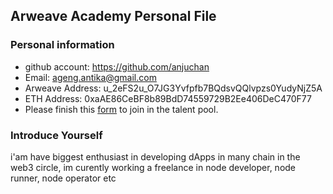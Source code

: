 ## Arweave Academy Personal File

### Personal information

- github account: https://github.com/anjuchan
- Email: ageng.antika@gmail.com
- Arweave Address: u_2eFS2u_O7JG3Yvfpfb7BQdsvQQlvpzs0YudyNjZ5A
- ETH Address: 0xaAE86CeBF8b89BdD74559729B2Ee406DeC470F77
- Please finish this [form](https://docs.google.com/forms/d/e/1FAIpQLSfWA5fIIcBgmRppm3jNz5vmf9Mai_QMVil-2pO4r7YKn_Zhtw/viewform?usp=sf_link) to join in the talent pool.

### Introduce Yourself
 i'am have biggest enthusiast in developing dApps in many chain in the web3 circle, im curently working a freelance in node developer, node runner, node operator etc

